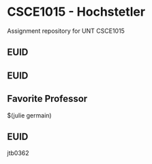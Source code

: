 # CSCE1015 - Hochstetler
Assignment repository for UNT CSCE1015
## EUID

## EUID

## Favorite Professor
$(julie germain)
## EUID


jtb0362
